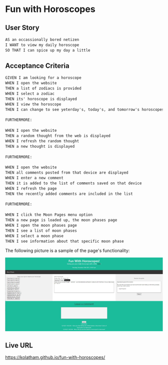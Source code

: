 # Fun with Horoscopes

## User Story

```md
AS an occassionally bored netizen
I WANT to view my daily horoscope
SO THAT I can spice up my day a little
```

## Acceptance Criteria

```md
GIVEN I am looking for a horoscope
WHEN I open the website
THEN a list of zodiacs is provided
WHEN I select a zodiac
THEN its' horoscope is displayed
WHEN I view the horoscope
THEN I can change to see yeterday's, today's, and tomorrow's horoscopes

FURTHERMORE:

WHEN I open the website
THEN a random thought from the web is displayed
WHEN I refresh the random thought
THEN a new thought is displayed

FURTHERMORE:

WHEN I open the website
THEN all comments posted from that device are displayed
WHEN I enter a new comment
THEN it is added to the list of comments saved on that device
WHEN I refresh the page
THEN the recently added comments are included in the list

FURTHERMORE:

WHEN I click the Moon Pages menu option
THEN a new page is loaded up, the moon phases page
WHEN I open the moon phases page
THEN I see a list of moon phases
WHEN I select a moon phase
THEN I see information about that specific moon phase
```

The following picture is a sample of the page's functionality:

![A screen shot of the website](./assets/images/screen-shot.jpg)
## Live URL

https://kolatham.github.io/fun-with-horoscopes/
